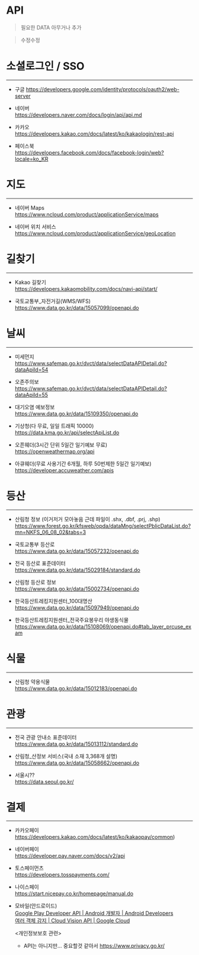 # API

> 필요한 DATA 아무거나 추가

> 수정수정

# 소셜로그인 / SSO

---

- 구글
  https://developers.google.com/identity/protocols/oauth2/web-server

- 네이버  
  https://developers.naver.com/docs/login/api/api.md

- 카카오  
  https://developers.kakao.com/docs/latest/ko/kakaologin/rest-api

- 페이스북  
  https://developers.facebook.com/docs/facebook-login/web?locale=ko_KR

# 지도

---

- 네이버 Maps  
  https://www.ncloud.com/product/applicationService/maps

- 네이버 위치 서비스  
  https://www.ncloud.com/product/applicationService/geoLocation

# 길찾기

---

- Kakao 길찾기  
  https://developers.kakaomobility.com/docs/navi-api/start/  
  
- 국토교통부\_자전거길(WMS/WFS)  
  https://www.data.go.kr/data/15057099/openapi.do

# 날씨

---

- 미세먼지  
  https://www.safemap.go.kr/dvct/data/selectDataAPIDetail.do?dataApiId=54  
  
- 오존주의보   
  https://www.safemap.go.kr/dvct/data/selectDataAPIDetail.do?dataApiId=55  
  
- 대기오염 예보정보  
  https://www.data.go.kr/data/15109350/openapi.do  
  
- 기상청(다 무료, 일일 트래픽 10000)  
  https://data.kma.go.kr/api/selectApiList.do  
  
- 오픈웨더(3시간 단위 5일간 일기예보 무료)  
  https://openweathermap.org/api  
  
- 아큐웨더(무료 사용기간 6개월, 하루 50번제한 5일간 일기예보)  
  https://developer.accuweather.com/apis  
  

# 등산

---
- 산림청 정보 (이거저거 모아놓음 근데 파일이 .shx, .dbf, .prj, .shp)  
  https://www.forest.go.kr/kfsweb/opda/dataMng/selectPblicDataList.do?mn=NKFS_06_08_02&tabs=3  
  
- 국토교통부 등산로  
  https://www.data.go.kr/data/15057232/openapi.do  
  
- 전국 등산로 표준데이터  
  https://www.data.go.kr/data/15029184/standard.do  
  
- 산림청 등산로 정보    
  https://www.data.go.kr/data/15002734/openapi.do  
  
- 한국등산트레킹지원센터\_100대명산    
  https://www.data.go.kr/data/15097949/openapi.do  
  
- 한국등산트레킹지원센터\_전국주요봉우리 야생동식물  
  https://www.data.go.kr/data/15108069/openapi.do#tab_layer_prcuse_exam

# 식물

---

- 산림청 약용식물  
  https://www.data.go.kr/data/15012183/openapi.do

# 관광

---

- 전국 관광 안내소 표준데이터  
  https://www.data.go.kr/data/15013112/standard.do  
  
- 산림청\_산정보 서비스(국내 소재 3,368개 설명)  
  https://www.data.go.kr/data/15058662/openapi.do  
  
- 서울시??  
  https://data.seoul.go.kr/

# 결제

---

- 카카오페이  
  https://developers.kakao.com/docs/latest/ko/kakaopay/common)  
  
- 네이버페이  
  https://developer.pay.naver.com/docs/v2/api  

- 토스페이먼츠  
  https://developers.tosspayments.com/  

- 나이스페이  
  https://start.nicepay.co.kr/homepage/manual.do  

- 모바일(안드로이드)  
  [Google Play Developer API | Android 개발자 | Android Developers](https://developer.android.com/google/play/developer-api?hl=ko)  
  [여러 객체 감지 | Cloud Vision API | Google Cloud](https://cloud.google.com/vision/docs/object-localizer?hl=ko)  
  
  
  <개인정보보호 관련>
  - API는 아니지만... 중요할것 같아서
  https://www.privacy.go.kr/
